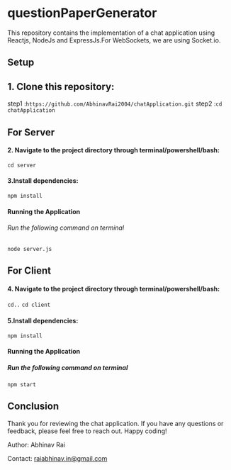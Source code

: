 # questionPaperGenerator

This repository contains the implementation of a chat application using Reactjs, NodeJs and ExpressJs.For WebSockets, we are using Socket.io.

## Setup

## 1. Clone this repository: 
step1 :`https://github.com/AbhinavRai2004/chatApplication.git`
step2 :`cd chatApplication`

## For Server
#### 2. Navigate to the project directory through terminal/powershell/bash: 
`cd server`

#### 3.Install dependencies:
`npm install`
 
#### Running the Application

###### Run the following command on terminal
 `node server.js`

## For Client

#### 4. Navigate to the project directory through terminal/powershell/bash: 
`cd..`
`cd client`

#### 5.Install dependencies:
`npm install`
 
#### Running the Application

##### Run the following command on terminal
 `npm start`

## Conclusion
Thank you for reviewing the chat application. If you have any questions or feedback, please feel free to reach out. Happy coding!

Author: Abhinav Rai

Contact: <raiabhinav.in@gmail.com>